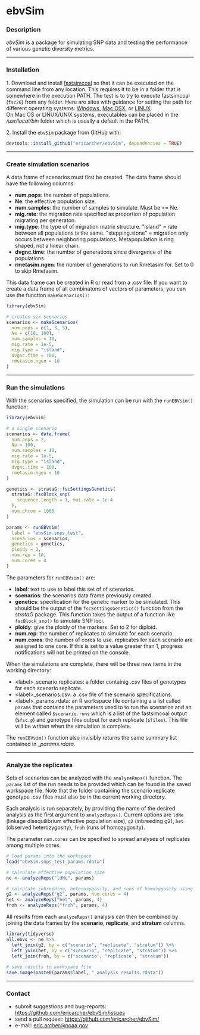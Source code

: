 # ebvSim

### Description

*ebvSim* is a package for simulating SNP data and testing the performance of various genetic diversity metrics.

***

### Installation

1\. Download and install [fastsimcoal](http://cmpg.unibe.ch/software/fastsimcoal2) so that it can be executed on the command line from any location. This requires it to be in a folder that is somewhere in the execution PATH. The test is to try to execute fastsimcoal (`fsc26`) from any folder. Here are sites with guidance for setting the path for different operating systems:
[Windows](https://www.java.com/en/download/help/path.xml), 
[Mac OSX](http://osxdaily.com/2014/08/14/add-new-path-to-path-command-line/), or 
[LINUX](http://www.wikihow.com/Change-the-Path-Variable-in-Linux).  
On Mac OS or LINUX/UNIX systems, executables can be placed in the _/usr/local/bin_ folder which is usually a default in the PATH.

2\. Install the `ebvSim` package from GitHub with: 

```r
devtools::install_github("ericarcher/ebvSim", dependencies = TRUE)
```

***

### Create simulation scenarios

A data frame of scenarios must first be created. The data frame should have the following columns:

* __num.pops__: the number of populations.
* __Ne__: the effective population size.
* __num.samples__:	the number of samples to simulate. Must be <= Ne.
* __mig.rate__: the migration rate specified as proportion of population migrating per generaton.
* __mig.type__: the type of of migration matrix structure. "island" = rate between all populations is the same. "stepping.stone" = migration only occurs between neighboring populations. Metapopulation is ring shaped, not a linear chain.
* __dvgnc.time__: the number of generations since divergence of the populations.
* __rmetasim.ngen__: the number of generations to run Rmetasim for. Set to 0 to skip Rmetasim.

This data frame can be created in R or read from a .csv file. If you want to create a data frame of all combinatons of vectors of parameters, you can use the function `makeScenarios()`:

```r
library(ebvSim)

# creates six scenarios
scenarios <- makeScenarios(
  num.pops = c(1, 3, 5),
  Ne = c(10, 100),
  num.samples = 10,
  mig.rate = 1e-5,
  mig.type = "island",
  dvgnc.time = 100, 
  rmetasim.ngen = 10
)
```

***

### Run the simulations

With the scenarios specified, the simulation can be run with the `runEBVsim()` function:

```r
library(ebvSim)

# a single scenario
scenarios <- data.frame(
  num.pops = 2,
  Ne = 100,
  num.samples = 10,
  mig.rate = 1e-5,
  mig.type = "island",
  dvgnc.time = 100, 
  rmetasim.ngen = 10
)

genetics <- strataG::fscSettingsGenetics(
  strataG::fscBlock_snp(
    sequence.length = 1, mut.rate = 1e-4
  ), 
  num.chrom = 1000
)

params <- runEBVsim(
  label = "ebvSim.snps_test",
  scenarios = scenarios,
  genetics = genetics,
  ploidy = 2,
  num.rep = 10,
  num.cores = 4
)
```

The parameters for `runEBVsim()` are:

* __label__: text to use to label this set of of scenarios.
* __scenarios__: the scenarios data frame previously created.
* __genetics__: specification for the genetic marker to be simulated. This should be the output of the `fscSettingsGenetics()` function from the _strataG_ package. This function takes the output of a function like `fscBlock_snp()` to simulate SNP loci.
* __ploidy__: give the ploidy of the markers. Set to 2 for diploid.
* __num.rep__: the number of replicates to simulate for each scenario.
* __num.cores__: the number of cores to use. replicates for each scenario are assigned to one core. If this is set to a value greater than 1, progress notifications will not be printed on the console.

When the simulations are complete, there will be three new items in the working directory:

* \<label\>_scenario.replicates: a folder containig .csv files of genotypes for each scenario replicate.
* \<label\>_scenarios.csv: a .csv file of the scenario specifications.
* \<label\>_params.rdata: an R workspace file containing a a list called `params` that contains the parameters used to to run the scenarios and an element called `$scenario.runs` which is a list of the fastsimcoal output (`$fsc.p`) and genotype files output for each replicate (`$files`). This file will be written when the simulation is complete.

The `runEBVsim()` function also invisibly returns the same summary list contained in __<label>_params.rdata__. 

***

### Analyze the replicates

Sets of scenarios can be analyzed with the `analyzeReps()` function. The `params` list of the run needs to be provided which can be found in the saved workspace file. Note that the folder containing the scenario replicate genotype .csv files must also be in the current working directory.

Each analysis is run separately, by providing the name of the desired analysis as the first argument to `analyzeReps()`. Current options are `ldNe` (linkage disequilibrium effective population size), `g2` (inbreeding g2), `het` (observed heterozygosity), `froh` (runs of homozygosity).

The parameter `num.cores` can be specified to spread analyses of replicates among multiple cores.

```r
# load params into the workspace
load("ebvSim.snps_test_params.rdata")

# calculate effective population size
ne <- analyzeReps("ldNe", params)

# calculate inbreeding, heterozygosity, and runs of homozygosity using four cores
g2 <- analyzeReps("g2", params, num.cores = 4)
het <- analyzeReps("het", params, 4)
froh <- analyzeReps("froh", params, 4)
```

All results from each `analyzeReps()` analysis can then be combined by joining the data frames by the __scenario__, __replicate__, and __stratum__ columns.

```r
library(tidyverse)
all.ebvs <- ne %>% 
  left_join(g2, by = c("scenario", "replicate", "stratum")) %>% 
  left_join(het, by = c("scenario", "replicate", "stratum")) %>% 
  left_join(froh, by = c("scenario", "replicate", "stratum"))
  
# save results to workspace file
save.image(paste0(params$label, "_analysis results.rdata"))
```

***

### Contact

* submit suggestions and bug-reports: <https://github.com/ericarcher/ebvSim/issues>
* send a pull request: <https://github.com/ericarcher/ebvSim/>
* e-mail: <eric.archer@noaa.gov>